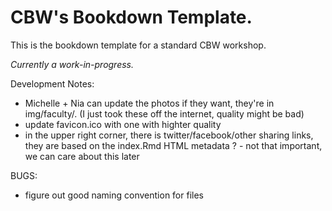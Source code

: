 # CBW's Bookdown Template.

This is the bookdown template for a standard CBW workshop.

*Currently a work-in-progress.*

Development Notes:
- Michelle + Nia can update the photos if they want, they're in img/faculty/. (I just took these off the internet, quality might be bad)
- update favicon.ico with one with highter quality
- in the upper right corner, there is twitter/facebook/other sharing links, they are based on the 
index.Rmd HTML metadata ? - not that important, we can care about this later
 
BUGS:

- figure out good naming convention for files
